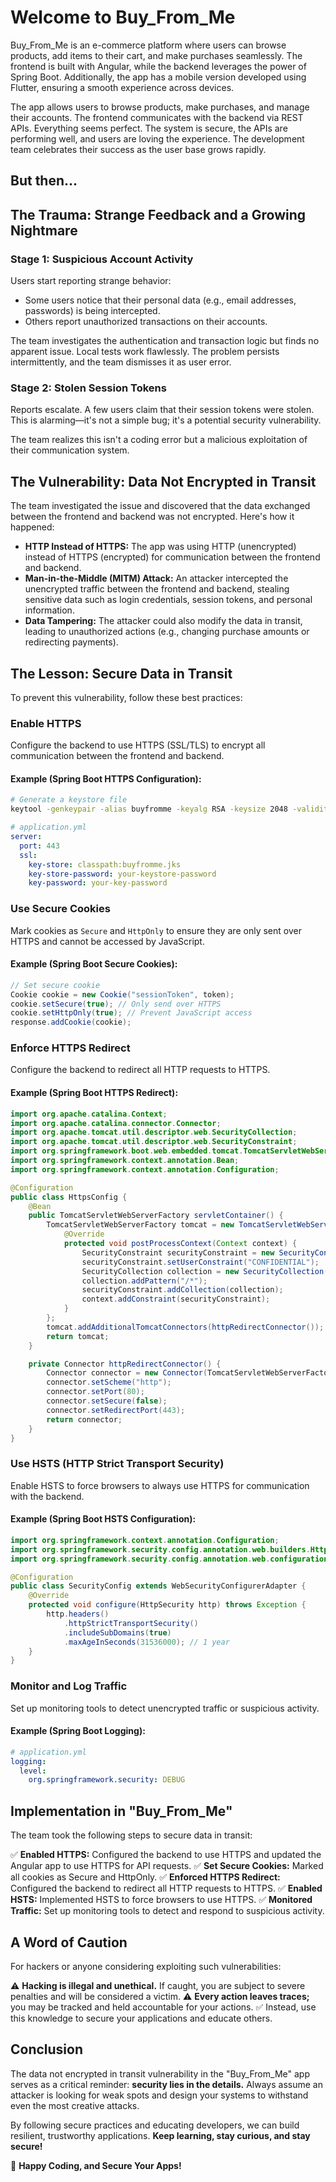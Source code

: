 # Welcome to Buy_From_Me

Buy_From_Me is an e-commerce platform where users can browse products, add items to their cart, and make purchases seamlessly. The frontend is built with Angular, while the backend leverages the power of Spring Boot. Additionally, the app has a mobile version developed using Flutter, ensuring a smooth experience across devices.

The app allows users to browse products, make purchases, and manage their accounts. The frontend communicates with the backend via REST APIs. Everything seems perfect. The system is secure, the APIs are performing well, and users are loving the experience. The development team celebrates their success as the user base grows rapidly.

## But then...

## The Trauma: Strange Feedback and a Growing Nightmare

### Stage 1: Suspicious Account Activity
Users start reporting strange behavior:
- Some users notice that their personal data (e.g., email addresses, passwords) is being intercepted.
- Others report unauthorized transactions on their accounts.

The team investigates the authentication and transaction logic but finds no apparent issue. Local tests work flawlessly. The problem persists intermittently, and the team dismisses it as user error.

### Stage 2: Stolen Session Tokens
Reports escalate. A few users claim that their session tokens were stolen. This is alarming—it's not a simple bug; it's a potential security vulnerability.

The team realizes this isn't a coding error but a malicious exploitation of their communication system.

## The Vulnerability: Data Not Encrypted in Transit
The team investigated the issue and discovered that the data exchanged between the frontend and backend was not encrypted. Here's how it happened:

- **HTTP Instead of HTTPS:** The app was using HTTP (unencrypted) instead of HTTPS (encrypted) for communication between the frontend and backend.
- **Man-in-the-Middle (MITM) Attack:** An attacker intercepted the unencrypted traffic between the frontend and backend, stealing sensitive data such as login credentials, session tokens, and personal information.
- **Data Tampering:** The attacker could also modify the data in transit, leading to unauthorized actions (e.g., changing purchase amounts or redirecting payments).

## The Lesson: Secure Data in Transit
To prevent this vulnerability, follow these best practices:

### Enable HTTPS
Configure the backend to use HTTPS (SSL/TLS) to encrypt all communication between the frontend and backend.

#### Example (Spring Boot HTTPS Configuration):
```bash
# Generate a keystore file
keytool -genkeypair -alias buyfromme -keyalg RSA -keysize 2048 -validity 365 -keystore buyfromme.jks
```

```yaml
# application.yml
server:
  port: 443
  ssl:
    key-store: classpath:buyfromme.jks
    key-store-password: your-keystore-password
    key-password: your-key-password
```

### Use Secure Cookies
Mark cookies as `Secure` and `HttpOnly` to ensure they are only sent over HTTPS and cannot be accessed by JavaScript.

#### Example (Spring Boot Secure Cookies):
```java
// Set secure cookie
Cookie cookie = new Cookie("sessionToken", token);
cookie.setSecure(true); // Only send over HTTPS
cookie.setHttpOnly(true); // Prevent JavaScript access
response.addCookie(cookie);
```

### Enforce HTTPS Redirect
Configure the backend to redirect all HTTP requests to HTTPS.

#### Example (Spring Boot HTTPS Redirect):
```java
import org.apache.catalina.Context;
import org.apache.catalina.connector.Connector;
import org.apache.tomcat.util.descriptor.web.SecurityCollection;
import org.apache.tomcat.util.descriptor.web.SecurityConstraint;
import org.springframework.boot.web.embedded.tomcat.TomcatServletWebServerFactory;
import org.springframework.context.annotation.Bean;
import org.springframework.context.annotation.Configuration;

@Configuration
public class HttpsConfig {
    @Bean
    public TomcatServletWebServerFactory servletContainer() {
        TomcatServletWebServerFactory tomcat = new TomcatServletWebServerFactory() {
            @Override
            protected void postProcessContext(Context context) {
                SecurityConstraint securityConstraint = new SecurityConstraint();
                securityConstraint.setUserConstraint("CONFIDENTIAL");
                SecurityCollection collection = new SecurityCollection();
                collection.addPattern("/*");
                securityConstraint.addCollection(collection);
                context.addConstraint(securityConstraint);
            }
        };
        tomcat.addAdditionalTomcatConnectors(httpRedirectConnector());
        return tomcat;
    }

    private Connector httpRedirectConnector() {
        Connector connector = new Connector(TomcatServletWebServerFactory.DEFAULT_PROTOCOL);
        connector.setScheme("http");
        connector.setPort(80);
        connector.setSecure(false);
        connector.setRedirectPort(443);
        return connector;
    }
}
```

### Use HSTS (HTTP Strict Transport Security)
Enable HSTS to force browsers to always use HTTPS for communication with the backend.

#### Example (Spring Boot HSTS Configuration):
```java
import org.springframework.context.annotation.Configuration;
import org.springframework.security.config.annotation.web.builders.HttpSecurity;
import org.springframework.security.config.annotation.web.configuration.WebSecurityConfigurerAdapter;

@Configuration
public class SecurityConfig extends WebSecurityConfigurerAdapter {
    @Override
    protected void configure(HttpSecurity http) throws Exception {
        http.headers()
            .httpStrictTransportSecurity()
            .includeSubDomains(true)
            .maxAgeInSeconds(31536000); // 1 year
    }
}
```

### Monitor and Log Traffic
Set up monitoring tools to detect unencrypted traffic or suspicious activity.

#### Example (Spring Boot Logging):
```yaml
# application.yml
logging:
  level:
    org.springframework.security: DEBUG
```

## Implementation in "Buy_From_Me"
The team took the following steps to secure data in transit:

✅ **Enabled HTTPS:** Configured the backend to use HTTPS and updated the Angular app to use HTTPS for API requests.
✅ **Set Secure Cookies:** Marked all cookies as Secure and HttpOnly.
✅ **Enforced HTTPS Redirect:** Configured the backend to redirect all HTTP requests to HTTPS.
✅ **Enabled HSTS:** Implemented HSTS to force browsers to use HTTPS.
✅ **Monitored Traffic:** Set up monitoring tools to detect and respond to suspicious activity.

## A Word of Caution
For hackers or anyone considering exploiting such vulnerabilities:

⚠️ **Hacking is illegal and unethical.** If caught, you are subject to severe penalties and will be considered a victim.
⚠️ **Every action leaves traces;** you may be tracked and held accountable for your actions.
✅ Instead, use this knowledge to secure your applications and educate others.

## Conclusion
The data not encrypted in transit vulnerability in the "Buy_From_Me" app serves as a critical reminder: **security lies in the details.** Always assume an attacker is looking for weak spots and design your systems to withstand even the most creative attacks.

By following secure practices and educating developers, we can build resilient, trustworthy applications. **Keep learning, stay curious, and stay secure!**

🚀 **Happy Coding, and Secure Your Apps!**